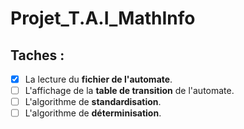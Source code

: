 Projet_T.A.I_MathInfo
=====================

## **Taches :**

- [x] La lecture du **fichier de l'automate**. 
- [ ] L'affichage de la **table de transition** de l'automate.
- [ ] L'algorithme de **standardisation**.
- [ ] L'algorithme de **déterminisation**.
